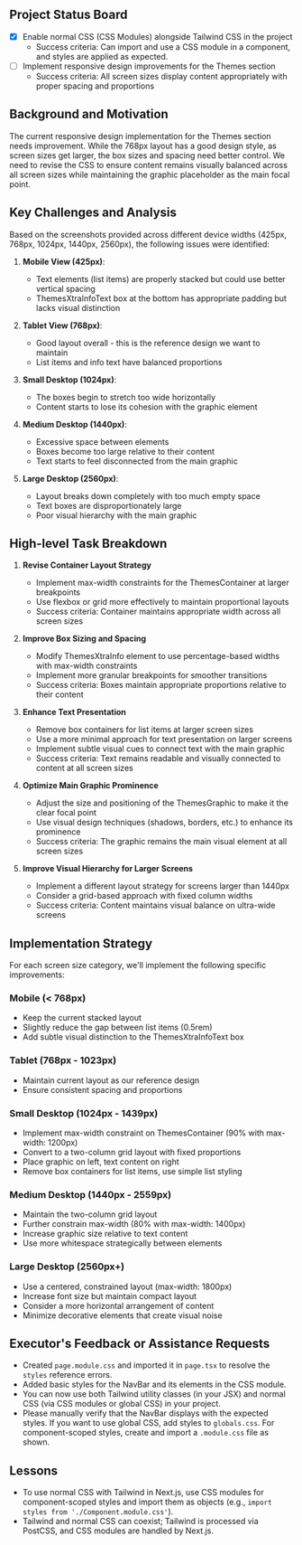 ## Project Status Board

- [x] Enable normal CSS (CSS Modules) alongside Tailwind CSS in the project
  - Success criteria: Can import and use a CSS module in a component, and styles are applied as expected.
- [ ] Implement responsive design improvements for the Themes section
  - Success criteria: All screen sizes display content appropriately with proper spacing and proportions

## Background and Motivation

The current responsive design implementation for the Themes section needs improvement. While the 768px layout has a good design style, as screen sizes get larger, the box sizes and spacing need better control. We need to revise the CSS to ensure content remains visually balanced across all screen sizes while maintaining the graphic placeholder as the main focal point.

## Key Challenges and Analysis

Based on the screenshots provided across different device widths (425px, 768px, 1024px, 1440px, 2560px), the following issues were identified:

1. **Mobile View (425px)**: 
   - Text elements (list items) are properly stacked but could use better vertical spacing
   - ThemesXtraInfoText box at the bottom has appropriate padding but lacks visual distinction

2. **Tablet View (768px)**:
   - Good layout overall - this is the reference design we want to maintain
   - List items and info text have balanced proportions

3. **Small Desktop (1024px)**:
   - The boxes begin to stretch too wide horizontally
   - Content starts to lose its cohesion with the graphic element

4. **Medium Desktop (1440px)**:
   - Excessive space between elements
   - Boxes become too large relative to their content
   - Text starts to feel disconnected from the main graphic

5. **Large Desktop (2560px)**:
   - Layout breaks down completely with too much empty space
   - Text boxes are disproportionately large
   - Poor visual hierarchy with the main graphic

## High-level Task Breakdown

1. **Revise Container Layout Strategy**
   - Implement max-width constraints for the ThemesContainer at larger breakpoints
   - Use flexbox or grid more effectively to maintain proportional layouts
   - Success criteria: Container maintains appropriate width across all screen sizes

2. **Improve Box Sizing and Spacing**
   - Modify ThemesXtraInfo element to use percentage-based widths with max-width constraints
   - Implement more granular breakpoints for smoother transitions
   - Success criteria: Boxes maintain appropriate proportions relative to their content

3. **Enhance Text Presentation**
   - Remove box containers for list items at larger screen sizes
   - Use a more minimal approach for text presentation on larger screens
   - Implement subtle visual cues to connect text with the main graphic
   - Success criteria: Text remains readable and visually connected to content at all screen sizes

4. **Optimize Main Graphic Prominence**
   - Adjust the size and positioning of the ThemesGraphic to make it the clear focal point
   - Use visual design techniques (shadows, borders, etc.) to enhance its prominence
   - Success criteria: The graphic remains the main visual element at all screen sizes

5. **Improve Visual Hierarchy for Larger Screens**
   - Implement a different layout strategy for screens larger than 1440px
   - Consider a grid-based approach with fixed column widths
   - Success criteria: Content maintains visual balance on ultra-wide screens

## Implementation Strategy

For each screen size category, we'll implement the following specific improvements:

### Mobile (< 768px)
- Keep the current stacked layout
- Slightly reduce the gap between list items (0.5rem)
- Add subtle visual distinction to the ThemesXtraInfoText box

### Tablet (768px - 1023px)
- Maintain current layout as our reference design
- Ensure consistent spacing and proportions

### Small Desktop (1024px - 1439px)
- Implement max-width constraint on ThemesContainer (90% with max-width: 1200px)
- Convert to a two-column grid layout with fixed proportions
- Place graphic on left, text content on right
- Remove box containers for list items, use simple list styling

### Medium Desktop (1440px - 2559px)
- Maintain the two-column grid layout
- Further constrain max-width (80% with max-width: 1400px)
- Increase graphic size relative to text content
- Use more whitespace strategically between elements

### Large Desktop (2560px+)
- Use a centered, constrained layout (max-width: 1800px)
- Increase font size but maintain compact layout
- Consider a more horizontal arrangement of content
- Minimize decorative elements that create visual noise

## Executor's Feedback or Assistance Requests

- Created `page.module.css` and imported it in `page.tsx` to resolve the `styles` reference errors.
- Added basic styles for the NavBar and its elements in the CSS module.
- You can now use both Tailwind utility classes (in your JSX) and normal CSS (via CSS modules or global CSS) in your project.
- Please manually verify that the NavBar displays with the expected styles. If you want to use global CSS, add styles to `globals.css`. For component-scoped styles, create and import a `.module.css` file as shown.

## Lessons
- To use normal CSS with Tailwind in Next.js, use CSS modules for component-scoped styles and import them as objects (e.g., `import styles from './Component.module.css'`).
- Tailwind and normal CSS can coexist; Tailwind is processed via PostCSS, and CSS modules are handled by Next.js. 